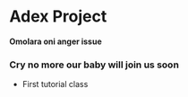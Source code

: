 # Adex Project
**Omolara oni anger issue**
### Cry no more our baby will join us soon
* First tutorial class
